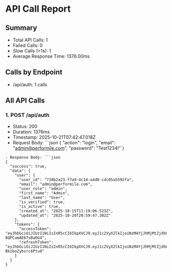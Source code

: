 # API Call Report

## Summary
- Total API Calls: 1
- Failed Calls: 0
- Slow Calls (>1s): 1
- Average Response Time: 1376.00ms

## Calls by Endpoint
- /api/auth: 1 calls

## All API Calls

### 1. POST /api/auth
- Status: 200
- Duration: 1376ms
- Timestamp: 2025-10-21T07:42:47.018Z
- Request Body: ```json
{
  "action": "login",
  "email": "admin@performile.com",
  "password": "Test1234!"
}
```
- Response Body: ```json
{
  "success": true,
  "data": {
    "user": {
      "user_id": "738b2a23-f7a9-4c14-a4d0-cdc05a5592fa",
      "email": "admin@performile.com",
      "user_role": "admin",
      "first_name": "Admin",
      "last_name": "User",
      "is_verified": true,
      "is_active": true,
      "created_at": "2025-10-15T11:19:06.523Z",
      "updated_at": "2025-10-20T20:59:47.302Z"
    },
    "tokens": {
      "accessToken": "eyJhbGciOiJIUzI1NiIsInR5cCI6IkpXVCJ9.eyJ1c2VyX2lkIjoiNzM4YjJhMjMtZjdhOS00YzE0LWE0ZDAtY2RjMDVhNTU5MmZhIiwidXNlcklkIjoiNzM4YjJhMjMtZjdhOS00YzE0LWE0ZDAtY2RjMDVhNTU5MmZhIiwiZW1haWwiOiJhZG1pbkBwZXJmb3JtaWxlLmNvbSIsInVzZXJfcm9sZSI6ImFkbWluIiwicm9sZSI6ImFkbWluIiwiaWF0IjoxNzYxMDMyNTY5LCJleHAiOjE3NjEwMzYxNjl9.abx5Syajg7Q1HGu7O97uk8h94O-8QPCumAE67sBa6G4",
      "refreshToken": "eyJhbGciOiJIUzI1NiIsInR5cCI6IkpXVCJ9.eyJ1c2VyX2lkIjoiNzM4YjJhMjMtZjdhOS00YzE0LWE0ZDAtY2RjMDVhNTU5MmZhIiwidXNlcklkIjoiNzM4YjJhMjMtZjdhOS00YzE0LWE0ZDAtY2RjMDVhNTU5MmZhIiwiaWF0IjoxNzYxMDMyNTY5LCJleHAiOjE3NjE2MzczNjl9.Pmjh_yOSuIJcC_v8lkOV39hOPN-BkzboZybsrc6Ptu8"
    }
  }
}
```
